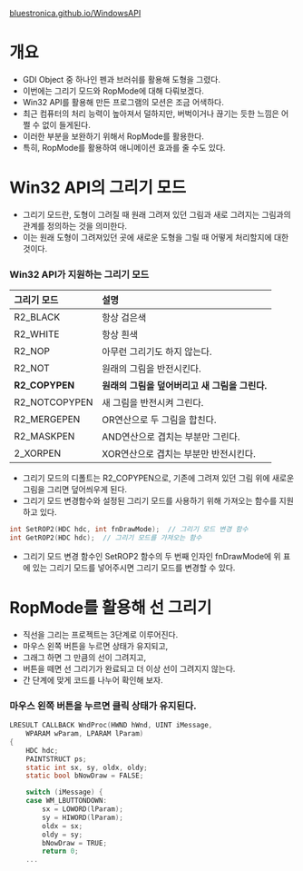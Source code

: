 [bluestronica.github.io/WindowsAPI](https://bluestronica.github.io/WindowsAPI)

# 개요
- GDI Object 중 하나인 펜과 브러쉬를 활용해 도형을 그렸다. 
- 이번에는 그리기 모드와 RopMode에 대해 다뤄보겠다.
- Win32 API를 활용해 만든 프로그램의 모션은 조금 어색하다.
- 최근 컴퓨터의 처리 능력이 높아져서 덜하지만, 버벅이거나 끊기는 듯한 느낌은 어쩔 수 없이 들게된다.
- 이러한 부분을 보완하기 위해서 RopMode를 활용한다. 
- 특히, RopMode를 활용하여 애니메이션 효과를 줄 수도 있다.


# Win32 API의 그리기 모드
- 그리기 모드란, 도형이 그려질 때 원래 그려져 있던 그림과 새로 그려지는 그림과의 관계를 정의하는 것을 의미한다. 
- 이는 원래 도형이 그려져있던 곳에 새로운 도형을 그릴 때 어떻게 처리할지에 대한 것이다.

### Win32 API가 지원하는 그리기 모드

| 그리기 모드 | 설명 |
|:---|:---|
|R2_BLACK|항상 검은색|
|R2_WHITE|항상 흰색|
|R2_NOP|아무런 그리기도 하지 않는다.|
|R2_NOT|원래의 그림을 반전시킨다.|
|**R2_COPYPEN**|**원래의 그림을 덮어버리고 새 그림을 그린다.**|
|R2_NOTCOPYPEN|새 그림을 반전시켜 그린다.|
|R2_MERGEPEN|OR연산으로 두 그림을 합친다.|
|R2_MASKPEN|AND연산으로 겹치는 부분만 그린다.|
|2_XORPEN|XOR연산으로 겹치는 부분만 반전시킨다.|

- 그리기 모드의 디폴트는 R2_COPYPEN으로, 기존에 그려져 있던 그림 위에 새로운 그림을 그리면 덮어씌우게 된다.
- 그리기 모드 변경함수와 설정된 그리기 모드를 사용하기 위해 가져오는 함수를 지원하고 있다.
```c
int SetROP2(HDC hdc, int fnDrawMode);  // 그리기 모드 변경 함수
int GetROP2(HDC hdc);  // 그리기 모드를 가져오는 함수
```
- 그리기 모드 변경 함수인 SetROP2 함수의 두 번째 인자인 fnDrawMode에 위 표에 있는 그리기 모드를 넣어주시면 그리기 모드를 변경할 수 있다.


# RopMode를 활용해 선 그리기
- 직선을 그리는 프로젝트는 3단계로 이루어진다. 
- 마우스 왼쪽 버튼을 누르면 상태가 유지되고,
- 그래그 하면 그 만큼의 선이 그려지고,
- 버튼을 떼면 선 그리기가 완료되고 더 이상 선이 그려지지 않는다.
- 간 단계에 맞게 코드를 나누어 확인해 보자.

### 마우스 왼쪽 버튼을 누르면 클릭 상태가 유지된다.
```c
LRESULT CALLBACK WndProc(HWND hWnd, UINT iMessage,
	WPARAM wParam, LPARAM lParam)
{
	HDC hdc;
	PAINTSTRUCT ps;
	static int sx, sy, oldx, oldy;
	static bool bNowDraw = FALSE;

	switch (iMessage) {
	case WM_LBUTTONDOWN:
		sx = LOWORD(lParam);
		sy = HIWORD(lParam);
		oldx = sx;
		oldy = sy;
		bNowDraw = TRUE;
		return 0;
    ...
```































